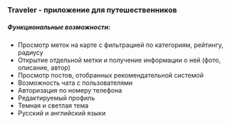 ### Traveler - приложение для путешественников
##### Функциональные возможности:
- Просмотр меток на карте с фильтрацией по категориям, рейтингу, радиусу
- Открытие отдельной метки и получение информации о ней (фото, описание, автор)
- Просмотр постов, отобранных рекомендательной системой
- Возможность чата с пользователями
- Авторизация по номеру телефона
- Редактируемый профиль
- Темная и светлая тема
- Русский и английский языки
